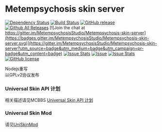 # Metempsychosis skin server
[![Dependency Status](https://david-dm.org/MetempsychosisStudio/Metempsychosis-skin-server.svg)](https://david-dm.org/MetempsychosisStudio/Metempsychosis-skin-server)
[![Build Status](https://travis-ci.org/MetempsychosisStudio/Metempsychosis-skin-server.svg?branch=master)](https://travis-ci.org/MetempsychosisStudio/Metempsychosis-skin-server)
[![GitHub release](https://img.shields.io/github/release/MetempsychosisStudio/Metempsychosis-skin-server.svg)](https://github.com/MetempsychosisStudio/Metempsychosis-skin-server/releases)
[![Github All Releases](https://img.shields.io/github/downloads/MetempsychosisStudio/Metempsychosis-skin-server/total.svg)](https://github.com/MetempsychosisStudio/Metempsychosis-skin-server/releases)
[![Join the chat at https://gitter.im/MetempsychosisStudio/Metempsychosis-skin-server](https://badges.gitter.im/MetempsychosisStudio/Metempsychosis-skin-server.svg)](https://gitter.im/MetempsychosisStudio/Metempsychosis-skin-server?utm_source=badge&utm_medium=badge&utm_campaign=pr-badge&utm_content=badge)
[![Issue Stats](http://www.issuestats.com/github/MetempsychosisStudio/Metempsychosis-skin-server/badge/pr?style=flat)](http://www.issuestats.com/github/MetempsychosisStudio/Metempsychosis-skin-server)
[![Issue](https://img.shields.io/github/issues-raw/MetempsychosisStudio/Metempsychosis-skin-server.svg)](https://github.com/MetempsychosisStudio/Metempsychosis-skin-server/issues)
[![Issue Stats](http://www.issuestats.com/github/MetempsychosisStudio/Metempsychosis-skin-server/badge/issue?style=flat)](http://www.issuestats.com/github/MetempsychosisStudio/Metempsychosis-skin-server)
[![GitHub license](https://img.shields.io/github/license/MetempsychosisStudio/Metempsychosis-skin-server.svg)](https://github.com/MetempsychosisStudio/Metempsychosis-skin-server/blob/master/LICENSE)

Nodejs重写     
以GPLv2协议发布

### Universal Skin API 计划
相关描述请见MCBBS [Universal Skin API 计划](http://www.mcbbs.net/thread-366248-1-1.html)

### Universal Skin Mod
请见[UniSkinMod](https://github.com/RecursiveG/UniSkinMod)
